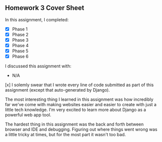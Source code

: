 Homework 3 Cover Sheet
----------------------

In this assignment, I completed:

- [x] Phase 1
- [x] Phase 2
- [x] Phase 3
- [x] Phase 4
- [x] Phase 5
- [x] Phase 6

I discussed this assignment with:

- N/A

[x] I solemly swear that I wrote every line of code submitted as part
of this assignment (except that auto-generated by Django).

The most interesting thing I learned in this assignment was how incredibly far we've come with making websites easier
and easier to create with just a little tech knowledge. I'm very excited to learn more about Django as a powerful web app tool.

The hardest thing in this assignment was the back and forth between browser and IDE and debugging. Figuring out where things went
wrong was a little tricky at times, but for the most part it wasn't too bad.